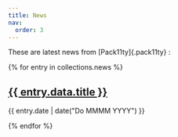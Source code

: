 ```yaml
---
title: News
nav:
  order: 3
---
```


These are latest news from [Pack11ty]{.pack11ty} :

<div class="stack">

{% for entry in collections.news %}

  <article class="news">
    <h2 class="news__title"><a href="{{ entry.url }}">{{ entry.data.title }}</a></h2>
    <p class="news__meta">{{ entry.date | date("Do MMMM YYYY") }}</p>
  </article>
{% endfor %}

</div>
